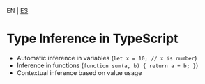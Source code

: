 <!-- MULTILANGUAJE MENU START -->
EN | [ES](https://lckpig.gitbook.io/es-practical-dev-handbook/typescript/type-inference-annotations/type-inference)
<!-- MULTILANGUAJE MENU END -->

# Type Inference in TypeScript

- Automatic inference in variables (`let x = 10; // x is number`)
- Inference in functions (`function sum(a, b) { return a + b; }`)
- Contextual inference based on value usage 